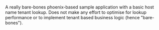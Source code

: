 A really bare-bones phoenix-based sample application with a basic host name
tenant lookup. Does not make any effort to optimise for lookup performance or
to implement tenant based business logic (hence "bare-bones").
